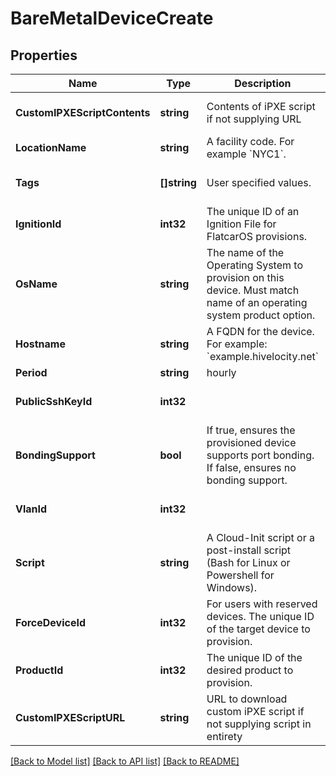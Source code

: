 # BareMetalDeviceCreate

## Properties
Name | Type | Description | Notes
------------ | ------------- | ------------- | -------------
**CustomIPXEScriptContents** | **string** | Contents of iPXE script if not supplying URL | [optional] [default to null]
**LocationName** | **string** | A facility code. For example &#x60;NYC1&#x60;. | [default to null]
**Tags** | **[]string** | User specified values. | [optional] [default to null]
**IgnitionId** | **int32** | The unique ID of an Ignition File for FlatcarOS provisions. | [optional] [default to null]
**OsName** | **string** | The name of the Operating System to provision on this device. Must match name of an operating system product option. | [default to null]
**Hostname** | **string** | A FQDN for the device. For example: &#x60;example.hivelocity.net&#x60; | [default to null]
**Period** | **string** | hourly|monthly|quarterly|semi-annually|annually|biennial|triennial | [optional] [default to null]
**PublicSshKeyId** | **int32** |  | [optional] [default to null]
**BondingSupport** | **bool** | If true, ensures the provisioned device supports port bonding. If false, ensures no bonding support. | [optional] [default to null]
**VlanId** | **int32** |  | [optional] [default to null]
**Script** | **string** | A Cloud-Init script or a post-install script (Bash for Linux or Powershell for Windows). | [optional] [default to null]
**ForceDeviceId** | **int32** | For users with reserved devices. The unique ID of the target device to provision. | [optional] [default to null]
**ProductId** | **int32** | The unique ID of the desired product to provision. | [default to null]
**CustomIPXEScriptURL** | **string** | URL to download custom iPXE script if not supplying script in entirety | [optional] [default to null]

[[Back to Model list]](../README.md#documentation-for-models) [[Back to API list]](../README.md#documentation-for-api-endpoints) [[Back to README]](../README.md)


